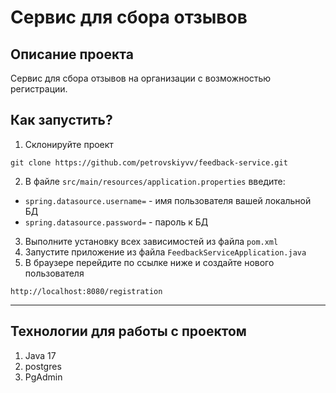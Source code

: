# Сервис для сбора отзывов
## Описание проекта
Сервис для сбора отзывов на организации с возможностью регистрации.


## Как запустить?
1. Склонируйте проект 
```
git clone https://github.com/petrovskiyvv/feedback-service.git
```
2. В файле ```src/main/resources/application.properties``` введите:
* ```spring.datasource.username=``` - имя пользователя вашей локальной БД
* ```spring.datasource.password=``` - пароль к БД
3. Выполните установку всех зависимостей из файла ```pom.xml```
4. Запустите приложение из файла ```FeedbackServiceApplication.java```
5. В браузере перейдите по ссылке ниже и создайте нового пользователя
```
http://localhost:8080/registration
```



-----------------

## Технологии для работы с проектом
1. Java 17
2. postgres
3. PgAdmin
